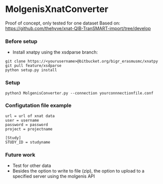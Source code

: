 MolgenisXnatConverter
=====================
Proof of concept, only tested for one dataset
Based on: https://github.com/thehyve/xnat-QIB-TranSMART-import/tree/develop

### Before setup
- Install xnatpy using the xsdparse branch:
```
git clone https://<yourusername>@bitbucket.org/bigr_erasmusmc/xnatpy
git pull feature/xsdparse
python setup.py install
```
### Setup
`python3 MolgenisConverter.py --connection yourconnnectionfile.conf`

### Configutation file example

```[Connection]
url = url of xnat data
user = username
password = password
project = projectname

[Study]
STUDY_ID = studyname
```

### Future work
- Test for other data
- Besides the option to write to file (zip), the option to upload to a specified server using the molgenis API